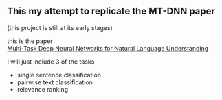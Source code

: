 ## This my attempt to replicate the MT-DNN paper 
(this project is still at its early stages)

this is the paper  
[Multi-Task Deep Neural Networks for Natural Language Understanding](https://arxiv.org/abs/1901.11504)

I will just include 3 of the tasks 

 * single sentence classification
 * pairwise text classification
 * relevance ranking


